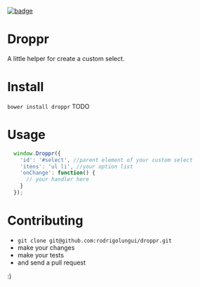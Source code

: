 [![badge](http://img.shields.io/badge/coverage-100%-brightgreen.svg?style=flat)](https://github.com/rodrigolungui/selectr)

# Droppr
A little helper for create a custom select.

# Install
``` bower install droppr ``` TODO

# Usage
```js
  window.Droppr({
    'id': '#select', //parent element of your custom select
    'itens': 'ul li', //your option list 
    'onChange': function() {
      // your handler here
    }
  });
```

# Contributing
 - ``` git clone git@github.com:rodrigolungui/droppr.git ```
 - make your changes
 - make your tests
 - and send a pull request
 
:)
